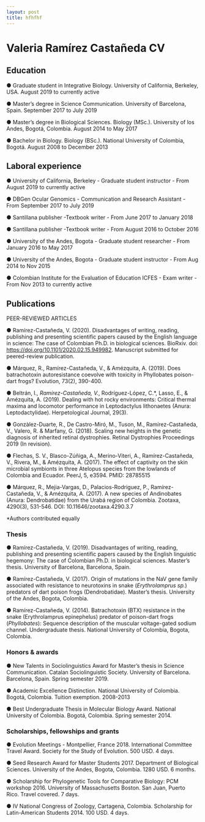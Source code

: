 ```yaml
---
layout: post
title: hfhfhf
---
```


# Valeria Ramírez Castañeda CV

## Education 
●	Graduate student in Integrative Biology. University of California, Berkeley, USA. August 2019 to currently active

●	Master’s degree in Science Communication. University of Barcelona, Spain. September 2017 to July 2019

●	Master’s degree in Biological Sciences. Biology (MSc.). University of los Andes, Bogotá, Colombia. August 2014 to May 2017

●	Bachelor in Biology. Biology (BSc.). National University of Colombia, Bogotá.  August 2008 to December 2013

## Laboral experience
●	University of California, Berkeley - Graduate student instructor - From August 2019 to currently active

●	DBGen Ocular Genomics - Communication and Research Assistant - From September 2017 to July 2019

●	Santillana publisher -Textbook writer - From June 2017 to January 2018

●	Santillana publisher -Textbook writer - From August 2016 to October 2016

●	University of the Andes, Bogota - Graduate student researcher - From January 2016 to May 2017

●	University of the Andes, Bogota - Graduate student instructor - From Aug 2014 to Nov 2015

●	Colombian Institute for the Evaluation of Education ICFES - Exam writer - From Nov 2013 to currently active

## Publications

PEER-REVIEWED ARTICLES

●	Ramírez-Castañeda, V. (2020). Disadvantages of writing, reading, publishing and presenting scientific papers caused by the English language in science: The case of Colombian Ph.D. in biological sciences. BioRxiv. doi: https://doi.org/10.1101/2020.02.15.949982. Manuscript submitted for peered-review publication.

●	Márquez, R., Ramírez-Castañeda, V., & Amézquita, A. (2019). Does batrachotoxin autoresistance coevolve with toxicity in Phyllobates poison-dart frogs? Evolution, 73(2), 390-400.

●	Beltrán, I.*, Ramírez-Castañeda, V.*, Rodríguez-López, C.*, Lasso, E., & Amézquita, A. (2019). Dealing with hot rocky environments: Critical thermal maxima and locomotor performance in Leptodactylus lithonaetes (Anura: Leptodactylidae). Herpetological Journal, 29(3).

●	Gonzàlez-Duarte, R., De Castro-Miró, M., Tuson, M., Ramírez-Castañeda, V., Valero, R. & Marfany, G. (2018). Scaling new heights in the genetic diagnosis of inherited retinal dystrophies. Retinal Dystrophies Proceedings 2019 (In revision).

●	Flechas, S. V., Blasco-Zúñiga, A., Merino-Viteri, A., Ramírez-Castañeda, V., Rivera, M., & Amézquita, A. (2017). The effect of captivity on the skin microbial symbionts in three Atelopus species from the lowlands of Colombia and Ecuador. PeerJ, 5, e3594. PMID: 28785515

●	Márquez, R., Mejia-Vargas, D., Palacios-Rodriguez, P., Ramírez-Castañeda, V., & Amézquita, A. (2017). A new species of Andinobates (Anura: Dendrobatidae) from the Urabá region of Colombia. Zootaxa, 4290(3), 531-546. DOI: 10.11646/zootaxa.4290.3.7

*Authors contributed equally 

### Thesis
●	Ramírez-Castañeda, V. (2019). Disadvantages of writing, reading, publishing and presenting scientific papers caused by the English linguistic hegemony: The case of Colombian Ph.D. in biological sciences. Master’s thesis. University of Barcelona, Barcelona, Spain.

●	Ramírez-Castañeda, V. (2017). Origin of mutations in the NaV gene family associated with resistance to neurotoxins in snake (_Erythrolamprus sp._) predators of dart poison frogs (Dendrobatidae). Master’s thesis. University of the Andes, Bogota, Colombia.

●	Ramírez-Castañeda, V. (2014). Batrachotoxin (BTX) resistance in the snake (Erythrolamprus epinephelus) predator of poison-dart frogs (_Phyllobates_): Sequence description of the muscular voltage-gated sodium channel. Undergraduate thesis. National University of Colombia, Bogota, Colombia.

### Honors & awards
●	New Talents in Sociolinguistics Award for Master’s thesis in Science Communication. Catalan Sociolinguistic Society. University of Barcelona. Barcelona, Spain. Spring semester 2019.

●	Academic Excellence Distinction. National University of Colombia. Bogotá, Colombia. Tuition exemption. 2008-2013

●	Best Undergraduate Thesis in Molecular Biology Award. National University of Colombia. Bogotá, Colombia. Spring semester 2014.

### Scholarships, fellowships and grants

●	Evolution Meetings - Montpellier, France 2018. International Committee Travel Award. Society for the Study of Evolution. 500 USD. 4 days.

●	Seed Research Award for Master Students 2017. Department of Biological Sciences. University of the Andes, Bogota, Colombia. 1280 USD. 6 months.

●	Scholarship for Phylogenetic Tools for Comparative Biology: PCM workshop 2016. University of Massachusetts Boston. San Juan, Puerto Rico. Travel covered. 7 days.

●	IV National Congress of Zoology, Cartagena, Colombia. Scholarship for Latin-American Students 2014. 100 USD. 4 days.
